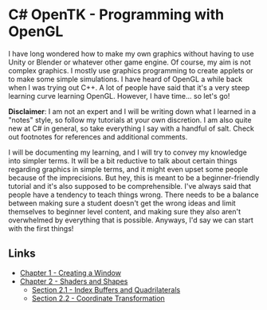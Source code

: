 # C# OpenTK - Programming with OpenGL

I have long wondered how to make my own graphics without having to use Unity or Blender or whatever other game engine. Of course, my aim is not complex graphics. I mostly use graphics programming to create applets or to make some simple simulations. I have heard of OpenGL a while back when I was trying out C++. A lot of people have said that it's a very steep learning curve learning OpenGL. However, I have time... so let's go!

**Disclaimer**: I am not an expert and I will be writing down what I learned in a "notes" style, so follow my tutorials at your own discretion. I am also quite new at C# in general, so take everything I say with a handful of salt. Check out footnotes for references and additional comments.

I will be documenting my learning, and I will try to convey my knowledge into simpler terms. It will be a bit reductive to talk about certain things regarding graphics in simple terms, and it might even upset some people because of the imprecisions. But hey, this is meant to be a beginner-friendly tutorial and it's also supposed to be comprehensible. I've always said that people have a tendency to teach things wrong. There needs to be a balance between making sure a student doesn't get the wrong ideas and limit themselves to beginner level content, and making sure they also aren't overwhelmed by everything that is possible. Anyways, I'd say we can start with the first things!

## Links
- [Chapter 1 - Creating a Window](https://github.com/williamchenjun/CS-OpenTK/tree/main/Chapter%201%20-%20Creating%20a%20Window)
- [Chapter 2 - Shaders and Shapes](https://github.com/williamchenjun/CS-OpenTK/tree/main/Chapter%202%20-%20Shaders%20and%20Shapes)
  - [Section 2.1 - Index Buffers and Quadrilaterals](https://github.com/williamchenjun/CS-OpenTK/tree/main/Chapter%202%20-%20Shaders%20and%20Shapes/Section%202.1%20-%20Index%20Buffers%20and%20Quadrilaterals)
  - [Section 2.2 - Coordinate Transformation](https://github.com/williamchenjun/CS-OpenTK/blob/main/Chapter%202%20-%20Shaders%20and%20Shapes/Section%202.2%20-%20Coordinate%20Transformation/README.md)

